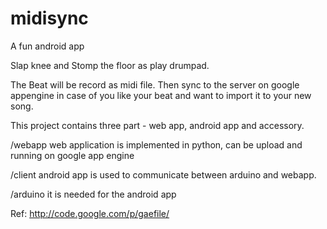 midisync
========

A fun android app

Slap knee and Stomp the floor as play drumpad.

The Beat will be record as midi file. Then sync to the server on google appengine in case of you like your beat and want to import it to your new song.

This project contains three part - web app, android app and accessory.

/webapp    web application is implemented in python, can be upload and running on google app engine

/client    android app is used to communicate between arduino and webapp.

/arduino   it is needed for the android app

Ref:
	http://code.google.com/p/gaefile/
